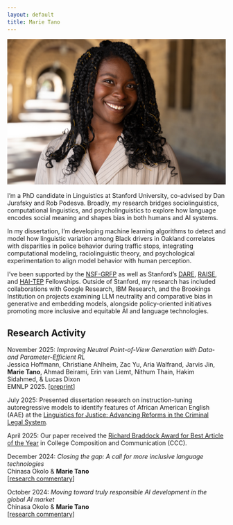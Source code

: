 ```yaml
---
layout: default
title: Marie Tano
---
```

<img class="profile-picture" src="imgs/me.jpg">

I’m a PhD candidate in Linguistics at Stanford University, co-advised by Dan Jurafsky and Rob Podesva. Broadly, my research bridges sociolinguistics, computational linguistics, and psycholinguistics to explore how language encodes social meaning and shapes bias in both humans and AI systems.

In my dissertation, I’m developing machine learning algorithms to detect and model how linguistic variation among Black drivers in Oakland correlates with disparities in police behavior during traffic stops, integrating computational modeling, raciolinguistic theory, and psychological experimentation to align model behavior with human perception.

I’ve been supported by the [NSF-GRFP](https://www.pomona.edu/news/2023/05/03-eleven-pomona-college-students-and-alumni-awarded-nsf-graduate-research-fellowships) as well as Stanford’s [DARE](https://vpge.stanford.edu/fellowships-funding/dare/fellows/2025), [RAISE](https://vpge.stanford.edu/fellowships-funding/raise/fellows/2023), and [HAI-TEP](https://hai.stanford.edu/policy/student-opportunities/tech-ethics-policy-fellowships) Fellowships. Outside of Stanford, my research has included collaborations with Google Research, IBM Research, and the Brookings Institution on projects examining LLM neutrality and comparative bias in generative and embedding models, alongside policy-oriented initiatives promoting more inclusive and equitable AI and language technologies.

## Research Activity
November 2025: *Improving Neutral Point-of-View Generation with Data- and Parameter-Efficient RL*<br>
Jessica Hoffmann, Christiane Ahlheim, Zac Yu, Aria Walfrand, Jarvis Jin, **Marie Tano**, Ahmad Beirami, Erin van Liemt, Nithum Thain, Hakim Sidahmed, & Lucas Dixon<br>
EMNLP 2025. [[preprint](https://arxiv.org/abs/2503.03654)]

July 2025: Presented dissertation research on instruction-tuning autoregressive models to identify features of African American English (AAE) at the [Linguistics for Justice: Advancing Reforms in the Criminal Legal System](https://sites.google.com/view/linguisticsforjustice).

April 2025: Our paper received the [Richard Braddock Award for Best Article of the Year](https://cccc.ncte.org/cccc/awards/braddock) in College Composition and Communication (CCC).

December 2024: *Closing the gap: A call for more inclusive language technologies*<br>
Chinasa Okolo & **Marie Tano**<br>
[[research commentary](https://www.brookings.edu/articles/closing-the-gap-a-call-for-more-inclusive-language-technologies/)]

October 2024:  *Moving toward truly responsible AI development in the global AI market*<br>
Chinasa Okolo & **Marie Tano**<br>
[[research commentary](https://www.brookings.edu/articles/moving-toward-truly-responsible-ai-development-in-the-global-ai-market/)]<br>
<br>
